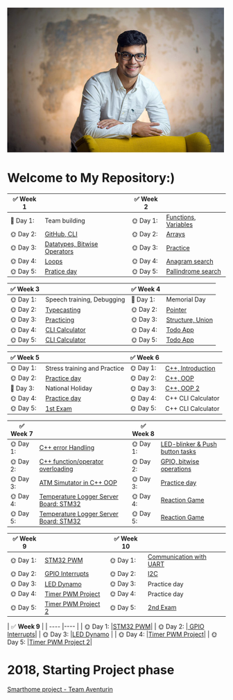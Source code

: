 ![alt text](oscar.jpg)
# Welcome to My Repository:)



| :white_check_mark: **Week 1** | |:white_check_mark: **Week 2**||
| ---- |---- |----- |----- |
| :wrench: Day 1: |Team building| :sun_with_face: Day 1: |[Functions, Variables](https://github.com/greenfox-academy/ozthegnp/tree/master/week-02/day-1)|
| :sun_with_face: Day 2: |[GitHub, CLI](https://github.com/greenfox-academy/ozthegnp/tree/master/week-01/day-2)|:sun_with_face: Day 2: |[Arrays](https://github.com/greenfox-academy/ozthegnp/tree/master/week-02/day-2)|
| :sun_with_face: Day 3: |[Datatypes, Bitwise Operators](https://github.com/greenfox-academy/ozthegnp/tree/master/week-01/day-3)|:sun_with_face: Day 3: |[Practice](https://github.com/greenfox-academy/ozthegnp/tree/master/week-02/day-3)|
| :sun_with_face: Day 4: |[Loops](https://github.com/greenfox-academy/ozthegnp/tree/master/week-01/day-4)|:sun_with_face: Day 4: |[Anagram search](https://github.com/greenfox-academy/ozthegnp/tree/master/week-02/day-4)|
| :sun_with_face: Day 5: |[Pratice day](https://github.com/greenfox-academy/ozthegnp/tree/master/week-01/day-5)|:sun_with_face: Day 5: |[Pallindrome search](https://github.com/greenfox-academy/ozthegnp/tree/master/week-02/day-4)|

| :white_check_mark: **Week 3** | |:white_check_mark: **Week 4**||
| ---- |---- |----- |----- |
| :sun_with_face: Day 1: |Speech training, Debugging  | :palm_tree: Day 1: |Memorial Day|
| :sun_with_face: Day 2: |[Typecasting](https://github.com/greenfox-academy/ozthegnp/tree/master/week-03/day-1)|:sun_with_face: Day 2: |[Pointer](https://github.com/greenfox-academy/ozthegnp/tree/master/week-04/day-1)|
| :sun_with_face: Day 3: |[Practicing](https://github.com/greenfox-academy/ozthegnp/tree/master/week-03/day-2)|:sun_with_face: Day 3: |[Structure, Union](https://github.com/greenfox-academy/ozthegnp/tree/master/week-04/day-2)|
| :sun_with_face: Day 4: |[CLI Calculator](https://github.com/greenfox-academy/ozthegnp/tree/master/week-03/calculator/calculator)|:sun_with_face: Day 4: |[Todo App](https://github.com/greenfox-academy/ozthegnp/tree/master/week-04/todo_app)|
| :sun_with_face: Day 5: |[CLI Calculator](https://github.com/greenfox-academy/ozthegnp/tree/master/week-03/calculator/calculator)|:sun_with_face: Day 5: |[Todo App](https://github.com/greenfox-academy/ozthegnp/tree/master/week-04/todo_app)|

| :white_check_mark: **Week 5** | |:white_check_mark: **Week 6**||
| ---- |---- |----- |----- |
| :sun_with_face: Day 1: |Stress training and Practice   | :sun_with_face: Day 1: |[C++, Introduction](https://github.com/greenfox-academy/ozthegnp/tree/master/week-06/day-1)|
| :sun_with_face: Day 2: |[Practice day](https://github.com/greenfox-academy/ozthegnp/tree/master/week-05)|:sun_with_face: Day 2: |[C++, OOP](https://github.com/greenfox-academy/ozthegnp/tree/master/week-06/day-2)|
| :palm_tree: Day 3: |National Holiday|:sun_with_face: Day 3: |[C++, OOP 2](https://github.com/greenfox-academy/ozthegnp/tree/master/week-06/day-3)|
| :sun_with_face: Day 4: |[Practice day](https://github.com/greenfox-academy/ozthegnp/tree/master/week-05)|:sun_with_face: Day 4: |C++ CLI Calculator|
| :sun_with_face: Day 5: |[1st Exam](https://github.com/ozthegnp/static-foundation-exam-1st)|:sun_with_face: Day 5: |C++ CLI Calculator|

| :white_check_mark: **Week 7** | |:white_check_mark: **Week 8**||
| ---- |---- |----- |----- |
| :sun_with_face: Day 1: |[C++ error Handling](https://github.com/greenfox-academy/ozthegnp/tree/master/week-07/day-1)   | :sun_with_face: Day 1: |[LED-blinker & Push button tasks](https://github.com/greenfox-academy/ozthegnp/tree/master/en.stm32cubef7/STM32Cube_FW_F7_V1.8.0/Projects/STM32746G-Discovery/GreenFox)|
| :sun_with_face: Day 2: |[ C++ function/operator overloading](https://github.com/greenfox-academy/ozthegnp/tree/master/week-07/day-2)|:sun_with_face: Day 2: |[GPIO, bitwise operations](https://github.com/greenfox-academy/ozthegnp/tree/master/en.stm32cubef7/STM32Cube_FW_F7_V1.8.0/Projects/STM32746G-Discovery/GreenFox)|
| :sun_with_face: Day 3: |[ATM Simutator in C++ OOP](https://github.com/greenfox-academy/ozthegnp/tree/master/week-07/day-3) |:sun_with_face: Day 3: |[Practice day](https://github.com/greenfox-academy/ozthegnp/tree/master/en.stm32cubef7/STM32Cube_FW_F7_V1.8.0/Projects/STM32746G-Discovery/GreenFox)|
| :sun_with_face: Day 4: |[Temperature Logger Server Board: STM32](https://github.com/greenfox-academy/ozthegnp/tree/master/week-07/day-4)|:sun_with_face: Day 4: |[Reaction Game](https://github.com/greenfox-academy/ozthegnp/tree/master/en.stm32cubef7/STM32Cube_FW_F7_V1.8.0/Projects/STM32746G-Discovery/GreenFox/reaction_game)|
| :sun_with_face: Day 5: |[Temperature Logger Server Board: STM32](https://github.com/greenfox-academy/ozthegnp/tree/master/week-07/day-4)|:sun_with_face: Day 5: |[Reaction Game](https://github.com/greenfox-academy/ozthegnp/tree/master/en.stm32cubef7/STM32Cube_FW_F7_V1.8.0/Projects/STM32746G-Discovery/GreenFox/reaction_game)|


| :white_check_mark: **Week 9** | |:white_check_mark: **Week 10**||
| ---- |---- |----- |----- |
| :sun_with_face: Day 1: |[STM32 PWM](https://github.com/greenfox-academy/ozthegnp/tree/master/en.stm32cubef7/STM32Cube_FW_F7_V1.8.0/Projects/STM32746G-Discovery/GreenFox/pwm)   | :sun_with_face: Day 1: |[Communication with UART](https://github.com/greenfox-academy/ozthegnp/tree/master/en.stm32cubef7/STM32Cube_FW_F7_V1.8.0/Projects/STM32746G-Discovery/GreenFox/comm)|
| :sun_with_face: Day 2: |[ GPIO Interrupts](https://github.com/greenfox-academy/ozthegnp/tree/master/en.stm32cubef7/STM32Cube_FW_F7_V1.8.0/Projects/STM32746G-Discovery/GreenFox/interrupts)|:sun_with_face: Day 2: |[I2C](https://github.com/greenfox-academy/ozthegnp/tree/master/en.stm32cubef7/STM32Cube_FW_F7_V1.8.0/Projects/STM32746G-Discovery/GreenFox/I2C)|
| :sun_with_face: Day 3: |[LED Dynamo](https://github.com/greenfox-academy/ozthegnp/tree/master/en.stm32cubef7/STM32Cube_FW_F7_V1.8.0/Projects/STM32746G-Discovery/GreenFox/interrupts) |:sun_with_face: Day 3: |Practice day|
| :sun_with_face: Day 4: |[Timer PWM Project](https://github.com/greenfox-academy/ozthegnp/tree/master/en.stm32cubef7/STM32Cube_FW_F7_V1.8.0/Projects/STM32746G-Discovery/GreenFox/timer_pwm)|:sun_with_face: Day 4: |Practice day|
| :sun_with_face: Day 5: |[Timer PWM Project 2](https://github.com/greenfox-academy/ozthegnp/tree/master/en.stm32cubef7/STM32Cube_FW_F7_V1.8.0/Projects/STM32746G-Discovery/GreenFox/timer_pwm)|:sun_with_face: Day 5: |[2nd Exam](https://github.com/ozthegnp/static-orientation-exam-1st)|

| :white_check_mark: **Week 9** |
| ---- |---- |
| :sun_with_face: Day 1: |[STM32 PWM](https://github.com/greenfox-academy/ozthegnp/tree/master/en.stm32cubef7/STM32Cube_FW_F7_V1.8.0/Projects/STM32746G-Discovery/GreenFox/pwm)|
| :sun_with_face: Day 2: |[ GPIO Interrupts](https://github.com/greenfox-academy/ozthegnp/tree/master/en.stm32cubef7/STM32Cube_FW_F7_V1.8.0/Projects/STM32746G-Discovery/GreenFox/interrupts)|
| :sun_with_face: Day 3: |[LED Dynamo](https://github.com/greenfox-academy/ozthegnp/tree/master/en.stm32cubef7/STM32Cube_FW_F7_V1.8.0/Projects/STM32746G-Discovery/GreenFox/interrupts) |
| :sun_with_face: Day 4: |[Timer PWM Project](https://github.com/greenfox-academy/ozthegnp/tree/master/en.stm32cubef7/STM32Cube_FW_F7_V1.8.0/Projects/STM32746G-Discovery/GreenFox/timer_pwm)|
| :sun_with_face: Day 5: |[Timer PWM Project 2](https://github.com/greenfox-academy/ozthegnp/tree/master/en.stm32cubef7/STM32Cube_FW_F7_V1.8.0/Projects/STM32746G-Discovery/GreenFox/timer_pwm)|

# 2018, Starting Project phase

[Smarthome project - Team Aventurin](https://github.com/greenfox-academy/aventurin)
